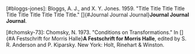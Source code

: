 \[#bloggs-jones\]: Bloggs, A. J., and X. Y. Jones. 1959. \"Title Title
Title Title Title Title Title Title Title Title.\"
[]{#Journal Journal Journal}**Journal Journal Journal**.

\[#chomsky-73\]: Chomsky, N. 1973. \"Conditions on Transformations.\" In
[]{#A Festschrift for Morris Halle}**A Festschrift for Morris Halle**,
edited by S. R. Anderson and P. Kiparsky. New York: Holt, Rinehart &
Winston.
